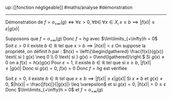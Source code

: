 up::[[fonction négligeable]]
#maths/analyse #démonstration

---
Démonstration de $f = o_{+\infty}(g) \iff \forall \varepsilon > 0, \forall b \in \, \forall x \in X, x \geq b \implies |f(x)| \leq \varepsilon|g(x)|$


Supposons que $f = o_{+\infty}(g)$
Donc $f = hg$ avec $\lim\limits_{+\infty}h = 0$
Soit $\varepsilon > 0$ il existe $b \in \mathbb{R}$ tel que $x > b \implies |h(x)| < \varepsilon$
On suppose la propriété, on définit $h$ par :
$h(x) = \left\{\begin{lgathered} \frac{f(x)}{g(x)} \text{ si } g(x) \neq 0 \\ 0 \text{ si } g(x) = 0\end{lgathered}\right.$
Si $g(x) \neq 0$ on a $f(x) = h(x)g(x)$
Pour $\varepsilon = 1$, il existe $b \in \mathbb{R}$ tel que si $x \geq b$, $|f(x)| \leq |g(x)|$
Donc si $g(x) = 0$, $f(x) = 0$
Donc $f = hg$ est vérifiée

Soit $\varepsilon > 0$, il existe $b \in \mathbb{R}$ tel que $x \geq b \implies |f(x)| \leq \varepsilon|g(x)|$
Si $x \neq b$ et $g(x) \neq 0$, $|h(x)| = \frac{|f(x)|}{|g(x)|} \leq \varepsilon$
et si $g(x) = 0$, $|h(x)| = 0 \leq \varepsilon$
Donc $\lim\limits_{+\infty}h = 0$ et $f = o_{+\infty}(g)$

